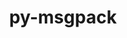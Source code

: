 ---
title: "py-msgpack"
layout: cache
categories: [package, develop]
meta: {"compilers": ["apple-clang@16.0.0", "gcc@10.2.1", "gcc@10.5.0", "gcc@11.4.0", "gcc@13.2.0", "gcc@13.3.0", "gcc@7.5.0", "gcc@9.4.0"], "num_specs": 43, "num_specs_by_stack": {"developer-tools": 4, "developer-tools-aarch64-linux-gnu": 4, "developer-tools-darwin": 4, "developer-tools-manylinux2014": 1, "developer-tools-x86_64_v3-linux-gnu": 4, "e4s": 10, "e4s-neoverse-v2": 4, "e4s-neoverse_v1": 2, "e4s-power": 1, "ml-linux-x86_64-rocm": 9, "root": 43}, "oss": ["centos7", "rhel8", "sequoia", "ubuntu18.04", "ubuntu20.04", "ubuntu22.04", "ubuntu24.04"], "platforms": ["darwin", "linux"], "stacks": ["developer-tools", "developer-tools-aarch64-linux-gnu", "developer-tools-darwin", "developer-tools-manylinux2014", "developer-tools-x86_64_v3-linux-gnu", "e4s", "e4s-neoverse-v2", "e4s-neoverse_v1", "e4s-power", "ml-linux-x86_64-rocm", "root"], "targets": ["aarch64", "neoverse_v1", "neoverse_v2", "ppc64le", "x86_64_v3"], "versions": ["1.0.3", "1.0.5"]}
spec_details: [{"compiler": "gcc@11.4.0", "hash": "23lwefpuviipbuqmbu7blfg4gwd5vrqh", "os": "ubuntu22.04", "platform": "linux", "size": "-", "stacks": ["e4s", "root"], "target": "x86_64_v3", "variants": ["build_system=python_pip"], "versions": ["1.0.3"]}, {"compiler": "gcc@7.5.0", "hash": "255hkvjjlmt7je7ljqabxkt4rcdwlcbh", "os": "ubuntu18.04", "platform": "linux", "size": "-", "stacks": ["developer-tools", "root"], "target": "x86_64_v3", "variants": ["build_system=python_pip"], "versions": ["1.0.3"]}, {"compiler": "gcc@11.4.0", "hash": "2fhkmbi6r5pg5xx2farkozejcvpjvaxn", "os": "ubuntu22.04", "platform": "linux", "size": "-", "stacks": ["e4s-neoverse-v2", "root"], "target": "neoverse_v2", "variants": ["build_system=python_pip"], "versions": ["1.0.3"]}, {"compiler": "gcc@11.4.0", "hash": "3aaw4s54mlkojsdkp74lh7b3wx5bpmyh", "os": "ubuntu22.04", "platform": "linux", "size": "-", "stacks": ["e4s", "root"], "target": "x86_64_v3", "variants": ["build_system=python_pip"], "versions": ["1.0.5"]}, {"compiler": "gcc@10.5.0", "hash": "5wldef3qamptlzpnn5szfxx6vairto7h", "os": "centos7", "platform": "linux", "size": "-", "stacks": ["developer-tools-x86_64_v3-linux-gnu", "root"], "target": "x86_64_v3", "variants": ["build_system=python_pip"], "versions": ["1.0.3"]}, {"compiler": "gcc@10.2.1", "hash": "6tak44al5habrxdel4k6kgm5ui5jiizw", "os": "centos7", "platform": "linux", "size": "-", "stacks": ["developer-tools-manylinux2014", "root"], "target": "x86_64_v3", "variants": ["build_system=python_pip"], "versions": ["1.0.3"]}, {"compiler": "gcc@11.4.0", "hash": "6tastzrat72uue7mls22cmrjldf67uuz", "os": "ubuntu22.04", "platform": "linux", "size": "-", "stacks": ["e4s-neoverse_v1", "root"], "target": "neoverse_v1", "variants": ["build_system=python_pip"], "versions": ["1.0.3"]}, {"compiler": "gcc@13.2.0", "hash": "7z6ckisdhvzadfrma6kb5s525gpujcqb", "os": "ubuntu24.04", "platform": "linux", "size": "-", "stacks": ["ml-linux-x86_64-rocm", "root"], "target": "x86_64_v3", "variants": ["build_system=python_pip"], "versions": ["1.0.3"]}, {"compiler": "apple-clang@16.0.0", "hash": "b45cgkplirkvpcfrcrr5pclaon2ix5ju", "os": "sequoia", "platform": "darwin", "size": "-", "stacks": ["developer-tools-darwin", "root"], "target": "aarch64", "variants": ["build_system=python_pip"], "versions": ["1.0.3"]}, {"compiler": "gcc@10.5.0", "hash": "cqzpalkmowth7n46vdamd3kb5gieugci", "os": "centos7", "platform": "linux", "size": "-", "stacks": ["developer-tools-x86_64_v3-linux-gnu", "root"], "target": "x86_64_v3", "variants": ["build_system=python_pip"], "versions": ["1.0.3"]}, {"compiler": "gcc@13.2.0", "hash": "cvgbml4iqnclwena6vzhymjpbq2zstha", "os": "ubuntu24.04", "platform": "linux", "size": "-", "stacks": ["ml-linux-x86_64-rocm", "root"], "target": "x86_64_v3", "variants": ["build_system=python_pip"], "versions": ["1.0.3"]}, {"compiler": "gcc@13.2.0", "hash": "dmg3ftw2qyomopi3okeas6ldayt5bcrf", "os": "ubuntu24.04", "platform": "linux", "size": "-", "stacks": ["ml-linux-x86_64-rocm", "root"], "target": "x86_64_v3", "variants": ["build_system=python_pip"], "versions": ["1.0.3"]}, {"compiler": "apple-clang@16.0.0", "hash": "gdodxr3lzff7erb7qm5xjf5hebnnrxcs", "os": "sequoia", "platform": "darwin", "size": "-", "stacks": ["developer-tools-darwin", "root"], "target": "aarch64", "variants": ["build_system=python_pip"], "versions": ["1.0.3"]}, {"compiler": "gcc@11.4.0", "hash": "gou6kfwjorohaaikpd42rmezgms5gnfy", "os": "ubuntu22.04", "platform": "linux", "size": "-", "stacks": ["e4s", "root"], "target": "x86_64_v3", "variants": ["build_system=python_pip"], "versions": ["1.0.3"]}, {"compiler": "gcc@13.2.0", "hash": "ielvdkqkg6dg4zdruvmjydjysgkbxzij", "os": "ubuntu24.04", "platform": "linux", "size": "-", "stacks": ["ml-linux-x86_64-rocm", "root"], "target": "x86_64_v3", "variants": ["build_system=python_pip"], "versions": ["1.0.3"]}, {"compiler": "gcc@13.3.0", "hash": "iptdby6di4tcbujkk7xyg6477h7vwgh4", "os": "rhel8", "platform": "linux", "size": "-", "stacks": ["developer-tools-aarch64-linux-gnu", "root"], "target": "aarch64", "variants": ["build_system=python_pip"], "versions": ["1.0.3"]}, {"compiler": "gcc@11.4.0", "hash": "jed5iop75tn7unas5bho7fpfulpnz663", "os": "ubuntu22.04", "platform": "linux", "size": "-", "stacks": ["e4s-neoverse-v2", "root"], "target": "neoverse_v2", "variants": ["build_system=python_pip"], "versions": ["1.0.3"]}, {"compiler": "gcc@11.4.0", "hash": "jiurvpa36gcmxgzdeiib3ebu2zfudojz", "os": "ubuntu22.04", "platform": "linux", "size": "-", "stacks": ["e4s-neoverse-v2", "root"], "target": "neoverse_v2", "variants": ["build_system=python_pip"], "versions": ["1.0.3"]}, {"compiler": "gcc@11.4.0", "hash": "jou36a243zast5ybf5iagrrszfi3hoag", "os": "ubuntu22.04", "platform": "linux", "size": "-", "stacks": ["e4s", "root"], "target": "x86_64_v3", "variants": ["build_system=python_pip"], "versions": ["1.0.3"]}, {"compiler": "apple-clang@16.0.0", "hash": "kkuje5dovonw56oo7glj4dxvymgqqe7i", "os": "sequoia", "platform": "darwin", "size": "-", "stacks": ["developer-tools-darwin", "root"], "target": "aarch64", "variants": ["build_system=python_pip"], "versions": ["1.0.3"]}, {"compiler": "gcc@11.4.0", "hash": "kqwnfxfo5az7lyusd7i2xgj34gclw45s", "os": "ubuntu22.04", "platform": "linux", "size": "-", "stacks": ["e4s", "root"], "target": "x86_64_v3", "variants": ["build_system=python_pip"], "versions": ["1.0.5"]}, {"compiler": "gcc@11.4.0", "hash": "lwng5kfekkstdrrhl55yfkxkilirjv47", "os": "ubuntu22.04", "platform": "linux", "size": "-", "stacks": ["e4s", "root"], "target": "x86_64_v3", "variants": ["build_system=python_pip"], "versions": ["1.0.5"]}, {"compiler": "gcc@13.2.0", "hash": "lws7lgodplijwyobdfgjixwxvo53ggo4", "os": "ubuntu24.04", "platform": "linux", "size": "-", "stacks": ["ml-linux-x86_64-rocm", "root"], "target": "x86_64_v3", "variants": ["build_system=python_pip"], "versions": ["1.0.3"]}, {"compiler": "gcc@10.5.0", "hash": "man3xdahrx4plkftzvqier35reqhzo5f", "os": "centos7", "platform": "linux", "size": "-", "stacks": ["developer-tools-x86_64_v3-linux-gnu", "root"], "target": "x86_64_v3", "variants": ["build_system=python_pip"], "versions": ["1.0.3"]}, {"compiler": "gcc@7.5.0", "hash": "mbs6x4tt52itc5stu5rkntqld4uss43c", "os": "ubuntu18.04", "platform": "linux", "size": "-", "stacks": ["developer-tools", "root"], "target": "x86_64_v3", "variants": ["build_system=python_pip"], "versions": ["1.0.3"]}, {"compiler": "gcc@11.4.0", "hash": "mu7keleki27bzq6jub44vxm4pl6gcjwu", "os": "ubuntu22.04", "platform": "linux", "size": "-", "stacks": ["e4s", "root"], "target": "x86_64_v3", "variants": ["build_system=python_pip"], "versions": ["1.0.3"]}, {"compiler": "gcc@7.5.0", "hash": "nbo6b6gimvuhxjaeggg75sgitjba2ly2", "os": "ubuntu18.04", "platform": "linux", "size": "-", "stacks": ["developer-tools", "root"], "target": "x86_64_v3", "variants": ["build_system=python_pip"], "versions": ["1.0.3"]}, {"compiler": "gcc@13.2.0", "hash": "nvvcvw2cb4bxths2cll54ubdykm2ntxm", "os": "ubuntu24.04", "platform": "linux", "size": "-", "stacks": ["ml-linux-x86_64-rocm", "root"], "target": "x86_64_v3", "variants": ["build_system=python_pip"], "versions": ["1.0.3"]}, {"compiler": "gcc@13.3.0", "hash": "odejcpqv7lntgbgaewv5qkzpi5kazden", "os": "rhel8", "platform": "linux", "size": "-", "stacks": ["developer-tools-aarch64-linux-gnu", "root"], "target": "aarch64", "variants": ["build_system=python_pip"], "versions": ["1.0.3"]}, {"compiler": "gcc@11.4.0", "hash": "odwbr3bqbi5e7u2l55xjn7w4bpd7grtr", "os": "ubuntu22.04", "platform": "linux", "size": "-", "stacks": ["e4s", "root"], "target": "x86_64_v3", "variants": ["build_system=python_pip"], "versions": ["1.0.3"]}, {"compiler": "gcc@13.2.0", "hash": "okxhfj72pr5jjcntjpe7vbttfh4mexpz", "os": "ubuntu24.04", "platform": "linux", "size": "-", "stacks": ["ml-linux-x86_64-rocm", "root"], "target": "x86_64_v3", "variants": ["build_system=python_pip"], "versions": ["1.0.3"]}, {"compiler": "gcc@11.4.0", "hash": "oqinbwkp25pq5o3hktloseanthq4b5am", "os": "ubuntu22.04", "platform": "linux", "size": "-", "stacks": ["e4s-neoverse-v2", "root"], "target": "neoverse_v2", "variants": ["build_system=python_pip"], "versions": ["1.0.3"]}, {"compiler": "gcc@11.4.0", "hash": "owj73bweuwcbgh32mgue4uviwcgafx5b", "os": "ubuntu22.04", "platform": "linux", "size": "-", "stacks": ["e4s", "root"], "target": "x86_64_v3", "variants": ["build_system=python_pip"], "versions": ["1.0.3"]}, {"compiler": "gcc@10.5.0", "hash": "p4lurwjs7e5ue6ytpnt65uylup3oashr", "os": "centos7", "platform": "linux", "size": "-", "stacks": ["developer-tools-x86_64_v3-linux-gnu", "root"], "target": "x86_64_v3", "variants": ["build_system=python_pip"], "versions": ["1.0.3"]}, {"compiler": "gcc@7.5.0", "hash": "r5wlviqawvu3eg7wobi6qcz3f4nd7nkh", "os": "ubuntu18.04", "platform": "linux", "size": "-", "stacks": ["developer-tools", "root"], "target": "x86_64_v3", "variants": ["build_system=python_pip"], "versions": ["1.0.3"]}, {"compiler": "apple-clang@16.0.0", "hash": "rgxc6euqja3762vqi4kucatyo3izqf4x", "os": "sequoia", "platform": "darwin", "size": "-", "stacks": ["developer-tools-darwin", "root"], "target": "aarch64", "variants": ["build_system=python_pip"], "versions": ["1.0.3"]}, {"compiler": "gcc@11.4.0", "hash": "rpvvkyqwvls4w7r6jegnkmztnf4msptf", "os": "ubuntu22.04", "platform": "linux", "size": "-", "stacks": ["e4s", "root"], "target": "x86_64_v3", "variants": ["build_system=python_pip"], "versions": ["1.0.5"]}, {"compiler": "gcc@13.3.0", "hash": "sr3rhrx5hnvhz2vekewwcrjjxfvww6bw", "os": "rhel8", "platform": "linux", "size": "-", "stacks": ["developer-tools-aarch64-linux-gnu", "root"], "target": "aarch64", "variants": ["build_system=python_pip"], "versions": ["1.0.3"]}, {"compiler": "gcc@11.4.0", "hash": "twwqi3rfvactv3qnryjkmiuapvgbvg7d", "os": "ubuntu22.04", "platform": "linux", "size": "-", "stacks": ["e4s-neoverse_v1", "root"], "target": "neoverse_v1", "variants": ["build_system=python_pip"], "versions": ["1.0.3"]}, {"compiler": "gcc@13.2.0", "hash": "utt52zf6btsb46otvaxhlpv6mcwby2jv", "os": "ubuntu24.04", "platform": "linux", "size": "-", "stacks": ["ml-linux-x86_64-rocm", "root"], "target": "x86_64_v3", "variants": ["build_system=python_pip"], "versions": ["1.0.3"]}, {"compiler": "gcc@13.3.0", "hash": "wmykbovbdxlfqywd2jch6tkmufxoahy4", "os": "rhel8", "platform": "linux", "size": "-", "stacks": ["developer-tools-aarch64-linux-gnu", "root"], "target": "aarch64", "variants": ["build_system=python_pip"], "versions": ["1.0.3"]}, {"compiler": "gcc@9.4.0", "hash": "xpsjoljvaewa6plmrgak2xcnotieqsya", "os": "ubuntu20.04", "platform": "linux", "size": "-", "stacks": ["e4s-power", "root"], "target": "ppc64le", "variants": ["build_system=python_pip"], "versions": ["1.0.3"]}, {"compiler": "gcc@13.2.0", "hash": "z76sk34hnptklg46rtuexok532jlqiqh", "os": "ubuntu24.04", "platform": "linux", "size": "-", "stacks": ["ml-linux-x86_64-rocm", "root"], "target": "x86_64_v3", "variants": ["build_system=python_pip"], "versions": ["1.0.3"]}]
---
